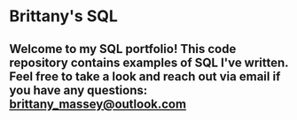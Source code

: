 # Brittany's SQL

## Welcome to my SQL portfolio! This code repository contains examples of SQL I've written. Feel free to take a look and reach out via email if you have any questions: brittany_massey@outlook.com
